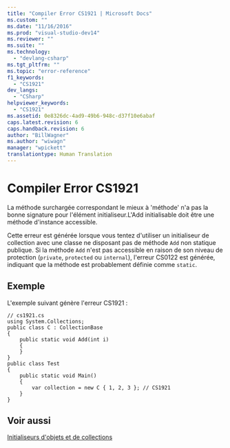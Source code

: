```yaml
---
title: "Compiler Error CS1921 | Microsoft Docs"
ms.custom: ""
ms.date: "11/16/2016"
ms.prod: "visual-studio-dev14"
ms.reviewer: ""
ms.suite: ""
ms.technology: 
  - "devlang-csharp"
ms.tgt_pltfrm: ""
ms.topic: "error-reference"
f1_keywords: 
  - "CS1921"
dev_langs: 
  - "CSharp"
helpviewer_keywords: 
  - "CS1921"
ms.assetid: 0e8326dc-4ad9-49b6-948c-d37f10e6abaf
caps.latest.revision: 6
caps.handback.revision: 6
author: "BillWagner"
ms.author: "wiwagn"
manager: "wpickett"
translationtype: Human Translation
---
```

# Compiler Error CS1921
La méthode surchargée correspondant le mieux à 'méthode' n'a pas la bonne signature pour l'élément initialiseur.L'Add initialisable doit être une méthode d'instance accessible.  
  
 Cette erreur est générée lorsque vous tentez d'utiliser un initialiseur de collection avec une classe ne disposant pas de méthode `Add` non statique publique.  Si la méthode `Add` n'est pas accessible en raison de son niveau de protection \(`private`, `protected` ou `internal`\), l'erreur CS0122 est générée, indiquant que la méthode est probablement définie comme `static`.  
  
## Exemple  
 L'exemple suivant génère l'erreur CS1921 :  
  
```  
// cs1921.cs  
using System.Collections;  
public class C : CollectionBase  
{  
    public static void Add(int i)  
    {  
    }  
}  
public class Test  
{  
    public static void Main()  
    {  
        var collection = new C { 1, 2, 3 }; // CS1921  
    }  
}  
```  
  
## Voir aussi  
 [Initialiseurs d'objets et de collections](../../../csharp/programming-guide/classes-and-structs/object-and-collection-initializers.md)